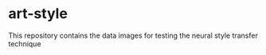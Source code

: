 # art-style
This repository contains the data images for testing the neural style transfer technique
